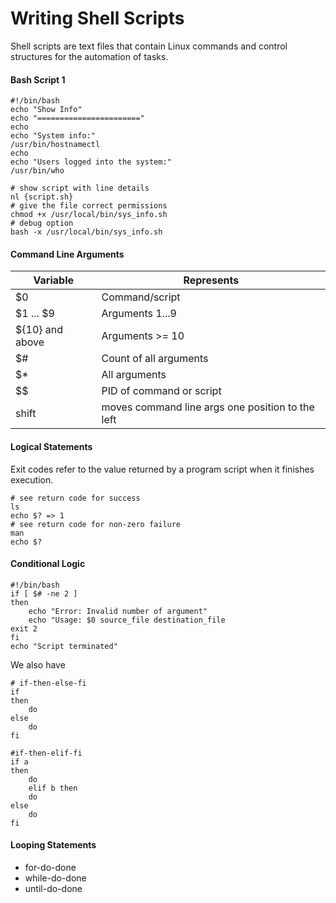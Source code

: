 # Writing Shell Scripts

Shell scripts are text files that contain Linux commands and control structures for the automation of tasks.

#### Bash Script 1

```
#!/bin/bash
echo "Show Info"
echo "======================="
echo 
echo "System info:"
/usr/bin/hostnamectl
echo
echo "Users logged into the system:"
/usr/bin/who
```

```
# show script with line details
nl {script.sh}
# give the file correct permissions
chmod +x /usr/local/bin/sys_info.sh
# debug option
bash -x /usr/local/bin/sys_info.sh
```

#### Command Line Arguments

| Variable  |  Represents| 
| --- |--- |
| $0   | Command/script | 
| $1 ... $9  | Arguments 1...9 | 
| ${10} and above  | Arguments >= 10 | 
| $# | Count of all arguments | 
| $* |  All arguments | 
| $$ | PID of command or script |
| shift | moves command line args one position to the left |   


#### Logical Statements 

Exit codes refer to the value returned by a program script when it finishes execution. 

```
# see return code for success
ls
echo $? => 1
# see return code for non-zero failure 
man
echo $?
```

#### Conditional Logic

```
#!/bin/bash
if [ $# -ne 2 ]
then 
    echo "Error: Invalid number of argument"
    echo "Usage: $0 source_file destination_file
exit 2
fi
echo "Script terminated"
```

We also have 

```
# if-then-else-fi
if
then 
    do
else
    do
fi

#if-then-elif-fi
if a
then
    do
    elif b then
    do
else
    do
fi
```

#### Looping Statements

* for-do-done
* while-do-done
* until-do-done